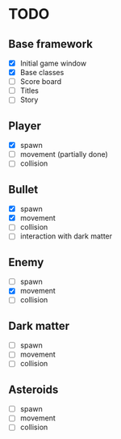 # TODO
## Base framework
- [x] Initial game window
- [x] Base classes
- [ ] Score board
- [ ] Titles
- [ ] Story

## Player 
- [x] spawn
- [ ] movement (partially done)
- [ ] collision

## Bullet
- [x] spawn
- [x] movement
- [ ] collision
- [ ] interaction with dark matter

## Enemy
- [ ] spawn
- [x] movement
- [ ] collision
## Dark matter
- [ ] spawn
- [ ] movement
- [ ] collision
## Asteroids
- [ ] spawn
- [ ] movement
- [ ] collision
